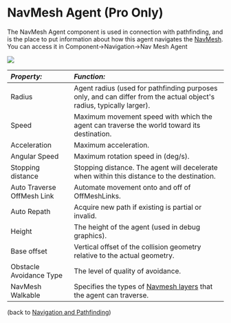 NavMesh Agent (Pro Only)
========================


The <span class=component>NavMesh Agent</span> component is used in connection with pathfinding, and is the place to put information about how this agent navigates the  [NavMesh](NavmeshandPathfinding.md). You can access it in <span class=menu>Component->Navigation->Nav Mesh Agent</span>


![](http://docwiki.hq.unity3d.com/uploads/Main/NavMeshAgent.png)  


|**_Property:_** |**_Function:_** |
|:---|:---|
|<span class=component>Radius</span>|Agent radius (used for pathfinding purposes only, and can differ from the actual object's radius, typically larger). |
|<span class=component>Speed</span> |Maximum movement speed with which the agent can traverse the world toward its destination.|
|<span class=component>Acceleration</span> |Maximum acceleration.|
|<span class=component>Angular Speed</span> |Maximum rotation speed in (deg/s).|
|<span class=component>Stopping distance</span> |Stopping distance. The agent will decelerate when within this distance to the destination.|
|<span class=component>Auto Traverse OffMesh Link</span>	|Automate movement onto and off of OffMeshLinks.
|<span class=component>Auto Repath</span> |Acquire new path if existing is partial or invalid.
|<span class=component>Height</span>|The height of the agent (used in debug graphics).
|<span class=component>Base offset</span> |Vertical offset of the collision geometry relative to the actual geometry.
|<span class=component>Obstacle Avoidance Type</span> |The level of quality of avoidance.
|<span class=component>NavMesh Walkable</span> |Specifies the types of [Navmesh layers](class-NavMeshLayers.md) that the agent can traverse.

(back to [Navigation and Pathfinding](NavmeshandPathfinding.md))
